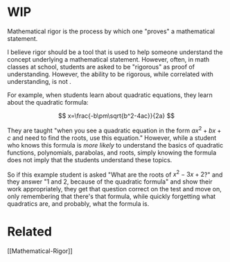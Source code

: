 # WIP

Mathematical rigor is the process by which one "proves" a mathematical statement.

I believe rigor should be a tool that is used to help someone understand the concept underlying a mathematical statement. However, often, in math classes at school, students are asked to be "rigorous" as proof of understanding. However, the ability to be rigorous, while correlated with understanding, is not .

For example, when students learn about quadratic equations, they learn about the quadratic formula:

$$
x=\frac{-b\pm\sqrt{b^2-4ac}}{2a}
$$

They are taught "when you see a quadratic equation in the form $ax^2+bx+c$ and need to find the roots, use this equation." However, while a student who knows this formula is *more likely* to understand the basics of quadratic functions, polynomials, parabolas, and roots, simply knowing the formula does not imply that the students understand these topics.

So if this example student is asked "What are the roots of $x^2-3x+2$?" and they answer "1 and 2, because of the quadratic formula" and show their work appropriately, they get that question correct on the test and move on, only remembering that there's that formula, while quickly forgetting what quadratics are, and probably, what the formula is.

# Related
[[Mathematical-Rigor]]
